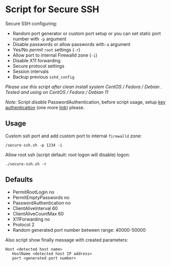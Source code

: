 # Script for Secure SSH

Secure SSH configuring:

* Random port generator or custom port setup or you can set static port number with `-p` argument
* Disable passwords or allow passwords with`-a` argument
* Yes/No *permit* `root` settings (`-r`)
* Allow port to internal Firewalld zone (`-i`)
* Disable X11 forwarding
* Secure protocol settings
* Session intervals
* Backup previous `sshd_config`

*Please use this script after clean install system CentOS / Fedora / Debian . Tested and using on CentOS / Fedora / Debian 11*

*Note:* Script *disable* PasswordAuthentication, before script usage, setup [key authentication](https://sys-adm.in/systadm/nix/454-connect-remote-server-with-rsa-key.html) (one more [link](https://www.ibm.com/docs/en/sia?topic=kbaula-enabling-rsa-key-based-authentication-unix-linux-operating-systems-2)) please.

## Usage

Custom ssh port and add custom port to internal `firewalld` zone:

```
/secure-ssh.sh -p 1234 -i
```

Allow root ssh (script default: root logon will disable) logon:

```
./secure-ssh.sh -r
```

## Defaults

* PermitRootLogin no
* PermitEmptyPasswords no
* PasswordAuthentication no
* ClientAliveInterval 60
* ClientAliveCountMax 60
* X11Forwarding no
* Protocol 2
* Random generated port number between range: 40000-50000

Also script show finally message with created parameters:

```
Host <detected host name>
   HostName <detected host IP address>
   port <generated port number>
```
